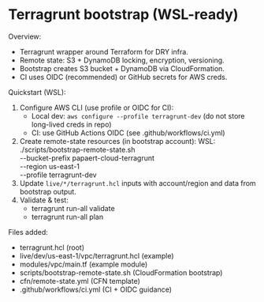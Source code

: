 # Terragrunt bootstrap (WSL-ready)

Overview:
- Terragrunt wrapper around Terraform for DRY infra.
- Remote state: S3 + DynamoDB locking, encryption, versioning.
- Bootstrap creates S3 bucket + DynamoDB via CloudFormation.
- CI uses OIDC (recommended) or GitHub secrets for AWS creds.

Quickstart (WSL):
1) Configure AWS CLI (use profile or OIDC for CI):
   - Local dev: `aws configure --profile terragrunt-dev` (do not store long-lived creds in repo)
   - CI: use GitHub Actions OIDC (see .github/workflows/ci.yml)
2) Create remote-state resources (in bootstrap account):
   WSL:
   ./scripts/bootstrap-remote-state.sh \
     --bucket-prefix papaert-cloud-terragrunt \
     --region us-east-1 \
     --profile terragrunt-dev
3) Update `live/*/terragrunt.hcl` inputs with account/region and data from bootstrap output.
4) Validate & test:
   - terragrunt run-all validate
   - terragrunt run-all plan

Files added:
- terragrunt.hcl (root)
- live/dev/us-east-1/vpc/terragrunt.hcl (example)
- modules/vpc/main.tf (example module)
- scripts/bootstrap-remote-state.sh (CloudFormation bootstrap)
- cfn/remote-state.yml (CFN template)
- .github/workflows/ci.yml (CI + OIDC guidance)
